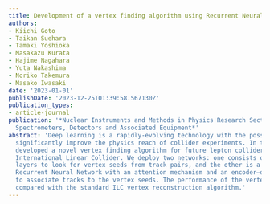 ```yaml
---
title: Development of a vertex finding algorithm using Recurrent Neural Network
authors:
- Kiichi Goto
- Taikan Suehara
- Tamaki Yoshioka
- Masakazu Kurata
- Hajime Nagahara
- Yuta Nakashima
- Noriko Takemura
- Masako Iwasaki
date: '2023-01-01'
publishDate: '2023-12-25T01:39:58.567130Z'
publication_types:
- article-journal
publication: '*Nuclear Instruments and Methods in Physics Research Section A: Accelerators,
  Spectrometers, Detectors and Associated Equipment*'
abstract: 'Deep learning is a rapidly-evolving technology with the possibility to
  significantly improve the physics reach of collider experiments. In this study we
  developed a novel vertex finding algorithm for future lepton colliders such as the
  International Linear Collider. We deploy two networks: one consists of simple fully-connected
  layers to look for vertex seeds from track pairs, and the other is a customized
  Recurrent Neural Network with an attention mechanism and an encoder–decoder structure
  to associate tracks to the vertex seeds. The performance of the vertex finder is
  compared with the standard ILC vertex reconstruction algorithm.'
---
```


